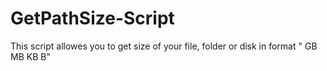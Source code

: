 # GetPathSize-Script
This script allowes you to get size of your file, folder or disk in format "<value> GB <value> MB <value> KB <value> B"
